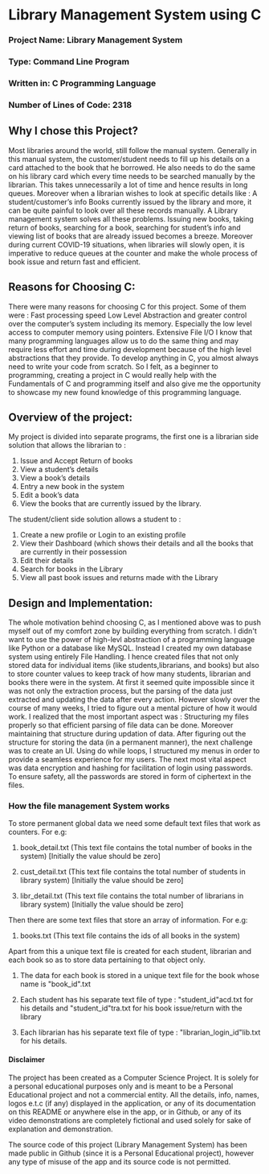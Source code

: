 <h1>Library Management System using C</h1>

<h3>
Project Name: Library Management System
</h3>
<h3>
Type: Command Line Program
</h3>
<h3>
Written in: C Programming Language
</h3>
<h3>
Number of Lines of Code: 2318
</h3>

<h2>Why I chose this Project?</h2>

Most libraries around the world, still follow the manual system. Generally in
this manual system, the customer/student needs to fill up his details on a card
attached to the book that he borrowed. He also needs to do the same on his
library card which every time needs to be searched manually by the librarian.
This takes unnecessarily a lot of time and hence results in long queues.
Moreover when a librarian wishes to look at specific details like :
A student/customer’s info
Books currently issued by the library
and more, it can be quite painful to look over all these records manually.
A Library management system solves all these problems. Issuing new books,
taking return of books, searching for a book, searching for student’s info and
viewing list of books that are already issued becomes a breeze.
Moreover during current COVID-19 situations, when libraries will slowly open,
it is imperative to reduce queues at the counter and make the whole process
of book issue and return fast and efficient.

<h2>Reasons for Choosing C:</h2>
There were many reasons for choosing C for this project. Some of them were :
Fast processing speed
Low Level Abstraction and greater control over the computer’s system including its memory.
Especially the low level access to computer memory using pointers.
Extensive File I/O
I know that many programming languages allow us to do the same thing and
may require less effort and time during development because of the high level
abstractions that they provide. To develop anything in C, you almost always
need to write your code from scratch. So I felt, as a beginner to programming,
creating a project in C would really help with the Fundamentals of C and
programming itself and also give me the opportunity to showcase my new
found knowledge of this programming language.

<h2>Overview of the project:</h2>

My project is divided into separate programs, the first one is a librarian side
solution that allows the librarian to :
1. Issue and Accept Return of books
2. View a student’s details
3. View a book’s details
4. Entry a new book in the system
5. Edit a book’s data
6. View the books that are currently issued by the library.

The student/client side solution allows a student to :
1. Create a new profile or Login to an existing profile
2. View their Dashboard (which shows their details and all the books that are currently in their possession
3. Edit their details
4. Search for books in the Library
5. View all past book issues and returns made with the Library


<h2>Design and Implementation:</h2>
The whole motivation behind choosing C, as I mentioned above was to push
myself out of my comfort zone by
building everything from scratch. I didn't want to use the power of high-levl
abstraction of a programming
language like Python or a database like MySQL.
Instead I created my own database system using entirely File Handling. I hence
created files that not only
stored data for individual items (like students,librarians, and books) but also to
store counter values to keep
track of how many students, librarian and books there were in the system. At
first it seemed quite impossible
since it was not only the extraction process, but the parsing of the data just
extracted and updating the data
after every action. However slowly over the course of many weeks, I tried to
figure out a mental picture of how
it would work.
I realized that the most important aspect was : Structuring my files properly so
that efficient parsing of file
data can be done. Moreover maintaining that structure during updation of
data.
After figuring out the structure for storing the data (in a permanent manner),
the next challenge
was to create an UI. Using do while loops, I structured my menus in order to
provide a seamless
experience for my users.
The next most vital aspect was data encryption and hashing for facilitation of
login using passwords.
To ensure safety, all the passwords are stored in form of ciphertext in the files.


<h3>How the file management System works</h3>
To store permanent global data we need some default text files that work as counters. For e.g:

1. book_detail.txt (This text file contains the total number of books in the system) [Initially the value should be zero]

2. cust_detail.txt (This text file contains the total number of students in library system) [Initially the value should be zero]

3. libr_detail.txt (This text file contains the total number of librarians in library system) [Initially the value should be zero]

Then there are some text files that store an array of information. For e.g:

1. books.txt (This text file contains the ids of all books in the system)

Apart from this a unique text file is created for each student, librarian and each book so as to store data pertaining to that object only.

1. The data for each book is stored in a unique text file for the book whose name is "book_id".txt

2. Each student has his separate text file of type : "student_id"acd.txt for his details and "student_id"tra.txt for his book issue/return with the library

3. Each librarian has his separate text file of type : "librarian_login_id"lib.txt for his details.

<h4>Disclaimer</h4>
The project has been created as a Computer Science Project. It is solely for a personal educational purposes only and is meant to be a Personal Educational project and not a commercial entity. All the details, info, names, logos e.t.c (if any) displayed in the application, or any of its documentation on this README or anywhere else in the app, or in Github, or any of its video demonstrations are completely fictional and used solely for sake of explanation and demonstration. 

The source code of this project (Library Management System) has been made public in Github (since it is a Personal Educational project), however any type of misuse of the app and its source code is not permitted.
